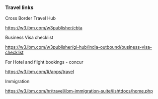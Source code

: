 ### Travel links

Cross Border Travel Hub

https://w3.ibm.com/w3publisher/cbta

Business Visa checklist

https://w3.ibm.com/w3publisher/gi-hub/india-outbound/business-visa-checklist

For Hotel and flight bookings - concur

https://w3.ibm.com/#/apps/travel

Immigration

https://w3.ibm.com/hr/travel/ibm-immigration-suite/iishtdocs/home.php



